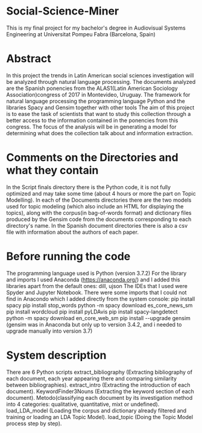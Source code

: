 # Social-Science-Miner
This is my final project for my bachelor's degree in Audiovisual Systems Engineering at Universitat Pompeu Fabra (Barcelona, Spain)

# Abstract
In this project the trends in Latin American social sciences investigation will be analyzed through natural language processing.
The documents analyzed are the Spanish ponencies from the ALAS1(Latin American Sociology Association)congress of 2017 in Montevideo, Uruguay.
The framework for natural language processing the programming language Python and the libraries Spacy and Gensim together with other tools 
The aim of this project is to ease the task of scientists that want to study this collection through a better access to the information contained in the ponencies from this congress.
The focus of the analysis will be in generating a model for determining what does the collection talk about and information extraction.

# Comments on the Directories and what they contain
In the Script finals directory there is the Python code, it is not fully optimized and may take some time (about 4 hours or more the part on Topic Modelling).
In each of the Documents directories there are the two models used for topic modeling (which also include an HTML for displaying the topics), along with the corpus(in bag-of-words format) and dictionary files produced by the Gensim code from the documents corresponding to each directory's name.
In the Spanish document directories there is also a csv file with information about the authors of each paper.

# Before running the code
The programming language used is Python (version 3.7.2)
For the library and imports I used Anaconda (https://anaconda.org/) and I added this libraries apart from the default ones:
dill, ujson
The IDEs that I used were Spyder and Jupyter Notebook.
There were some imports that I could not find in Anacondo which I added directly from the system console:
pip install spacy
pip install stop_words
python -m spacy download es_core_news_sm
pip install wordcloud
pip install pyLDAvis
pip install spacy-langdetect 
python -m spacy download en_core_web_sm
pip install --upgrade gensim (gensim was in Anaconda but only up to version 3.4.2, and i needed to upgrade manually into version 3.7)

# System description
There are 6 Python scripts 
extract_bibliography (Extracting bibliography of each document, each year appearing there and comparing similarity between bibliographies).
extract_intro (Extracting the introduction of each document).
KeywordFinder3Nouns (Extracting the keyword section of each document).
Metodo(classifying each document by its investigation method into 4 categories: qualitative, quantitative, mixt or undefined).
load_LDA_model (Loading the corpus and dictionary already filtered and training or loading an LDA Topic Model).
load_topic (Doing the Topic Model process step by step).
